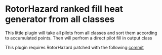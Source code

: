 # RotorHazard ranked fill heat generator from all classes

This little plugin will take all pilots from all classes and sort them according
to accumulated points.
Then will perfrom a direct pilot fill in output class

This plugin requires RotorHazard patched with the following [commit](https://github.com/Jauler/RotorHazard/commit/f492563c02f1aeba2252d5c0c7884d3c071e7dc2)
